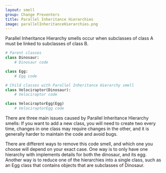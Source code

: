 ```yaml
---
layout: smell
group: Change Preventers
title: Parallel Inheritance Hierarchies
image: parallelInheritanceHierarchies.png
---
```

Parallel Inheritance Hierarchy smells occur when subclasses of class A must be linked to subclasses of class B.
~~~ python
# Parent classes
class Dinosaur:
    # Dinosaur code

class Egg:
    # Egg code

# Child classes with Parallel Inheritance Hierarchy smell
class Velociraptor(Dinosaur):
    # Velociraptor code

class VelociraptorEgg(Egg)
    # VelociraptorEgg code
~~~
There are three main issues caused by Parallel Inheritance Hierarchy smells: If you want to add a new class, you will need to create two every time, changes in one class may require changes in the other, and it is generally harder to maintain the code and avoid bugs.

There are different ways to remove this code smell, and which one you choose will depend on your exact case. One way is to only have one hierarchy with implements details for both the dinosaur, and its egg. Another way is to reduce one of the hierarchies into a single class, such as an Egg class that contains objects that are subclasses of Dinosaur.